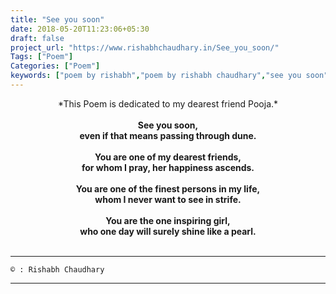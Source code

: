```yaml
---
title: "See you soon"
date: 2018-05-20T11:23:06+05:30
draft: false
project_url: "https://www.rishabhchaudhary.in/See_you_soon/"
Tags: ["Poem"]
Categories: ["Poem"]
keywords: ["poem by rishabh","poem by rishabh chaudhary","see you soon"]
---
```



<center>
*This Poem is dedicated to my dearest friend Pooja.*<br><br>
<b>
See you soon,<br>
even if that means passing through dune.<br><br>
You are one of my dearest friends,<br>
for whom I pray, her happiness ascends.<br><br>
You are one of the finest persons in my life,<br>
whom I never want to see in strife.<br><br>
You are the one inspiring girl,<br>
who one day will surely shine like a pearl.<br><br>
</b></center>

___________________________________________
```
© : Rishabh Chaudhary
```

___________________________________________
